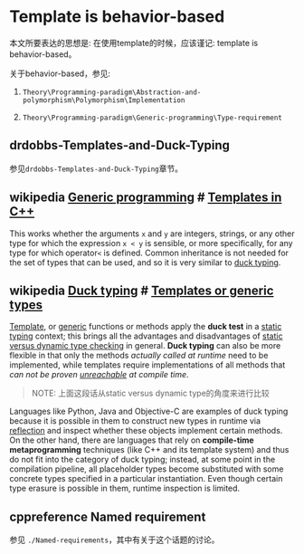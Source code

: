 # Template is behavior-based

本文所要表达的思想是: 在使用template的时候，应该谨记: template is behavior-based。

关于behavior-based，参见:

1) `Theory\Programming-paradigm\Abstraction-and-polymorphism\Polymorphism\Implementation`

2) `Theory\Programming-paradigm\Generic-programming\Type-requirement`

## drdobbs-Templates-and-Duck-Typing

参见`drdobbs-Templates-and-Duck-Typing`章节。

## wikipedia [Generic programming](https://en.wikipedia.org/wiki/Generic_programming) # [Templates in C++](https://en.wikipedia.org/wiki/Generic_programming#Templates_in_C++)

This works whether the arguments `x` and `y` are integers, strings, or any other type for which the expression `x < y` is sensible, or more specifically, for any type for which operator`<` is defined. Common inheritance is not needed for the set of types that can be used, and so it is very similar to [duck typing](https://en.wikipedia.org/wiki/Duck_typing#Templates_or_generic_types). 



## wikipedia [Duck typing](https://en.wikipedia.org/wiki/Duck_typing) # [Templates or generic types](https://en.wikipedia.org/wiki/Duck_typing#Templates_or_generic_types) 

[Template](https://en.wikipedia.org/wiki/Template_metaprogramming), or [generic](https://en.wikipedia.org/wiki/Generic_programming) functions or methods apply the **duck test** in a [static typing](https://en.wikipedia.org/wiki/Type_system#Static_typing) context; this brings all the advantages and disadvantages of [static versus dynamic type checking](https://en.wikipedia.org/wiki/Type_system#Static_and_dynamic_type_checking_in_practice) in general. **Duck typing** can also be more flexible in that only the methods *actually called at runtime* need to be implemented, while templates require implementations of all methods that *can not be proven [unreachable](https://en.wikipedia.org/wiki/Unreachable_code) at compile time*.  

> NOTE: 上面这段话从static versus dynamic type的角度来进行比较

Languages like Python, Java and Objective-C are examples of duck typing because it is possible in them to construct new types in runtime via [reflection](https://en.wikipedia.org/wiki/Reflection_(computer_programming)) and inspect whether these objects implement certain methods. On the other hand, there are languages that rely on **compile-time metaprogramming** techniques (like C++ and its template system) and thus do not fit into the category of duck typing; instead, at some point in the compilation pipeline, all placeholder types become substituted with some concrete types specified in a particular instantiation. Even though certain type erasure is possible in them, runtime inspection is limited.



## cppreference Named requirement

参见 `./Named-requirements`，其中有关于这个话题的讨论。